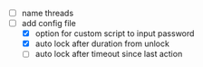 - [ ] name threads
- [ ] add config file
    - [x] option for custom script to input password
    - [x] auto lock after duration from unlock
    - [ ] auto lock after timeout since last action
